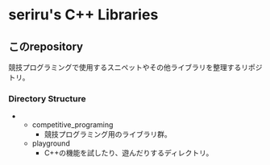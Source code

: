 # seriru's C++ Libraries

## このrepository  
競技プログラミングで使用するスニペットやその他ライブラリを整理するリポジトリ。  

### Directory Structure  

-  
  - competitive_programing  
    - 競技プログラミング用のライブラリ群。  
  - playground  
    - C++の機能を試したり、遊んだりするディレクトリ。  

